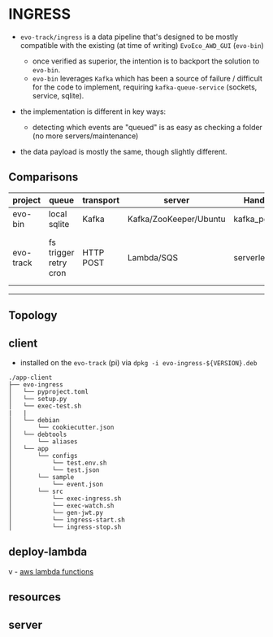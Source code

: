 # INGRESS

 - `evo-track/ingress` is a data pipeline that's designed to be mostly compatible with the existing (at time of writing) `EvoEco_AWD_GUI` (`evo-bin`)
   - once verified as superior, the intention is to backport the solution to `evo-bin`.
   - `evo-bin` leverages `Kafka` which has been a source of failure / difficult for the code to implement, requiring `kafka-queue-service` (sockets, service, sqlite).
 
 - the implementation is different in key ways:
   * detecting which events are "queued" is as easy as checking a folder (no more servers/maintenance)
 - the data payload is mostly the same, though slightly different.


## Comparisons


  | project   | queue                   | transport               | server                  | Handler                 |  Storage                                                |
  | --------- | ----------------------- | ----------------------- | ----------------------- | ----------------------- | ------------------------------------------------------- |
  | evo-bin   | local sqlite            | Kafka                   | Kafka/ZooKeeper/Ubuntu  | kafka_pg.py             | Postgres                                                |
  | evo-track | fs trigger <br>  retry cron | HTTP POST               | Lambda/SQS              | serverless.py           | SQS Fanout <br> (InfluxDB, ElasticSearch, Postgres, Sheets)  | 

 ---

 ## Topology

## client

 - installed on the `evo-track` (pi) via `dpkg -i evo-ingress-${VERSION}.deb`

```
./app-client
├── evo-ingress
│   └── pyproject.toml
│   └── setup.py
│   └── exec-test.sh
|   |
│   └── debian
│       └── cookiecutter.json
│   └── debtools
│       └── aliases
│   └── app
│       └── configs
│           └── test.env.sh
│           └── test.json
│       └── sample
│           └── event.json
│       └── src
│           └── exec-ingress.sh
│           └── exec-watch.sh
│           └── gen-jwt.py
│           └── ingress-start.sh
│           └── ingress-stop.sh

```

## deploy-lambda
v - [aws lambda functions](https://us-east-1.console.aws.amazon.com/lambda/home?region=us-east-1#/functions)

## resources

## server